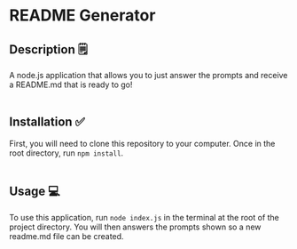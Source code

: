 # README Generator

## Description 🗒
A node.js application that allows you to just answer the prompts and receive a README.md that is ready to go!
<br>
<br>
## Installation ✅
First, you will need to clone this repository to your computer. Once in the root directory, run `npm install`. 
<br>
<br>
## Usage 💻
To use this application, run `node index.js` in the terminal at the root of the project directory. You will then answers the prompts shown so a new readme.md file can be created.
<br>
<br>